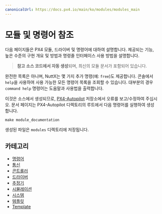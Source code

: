 ```yaml
---
canonicalUrl: https://docs.px4.io/main/ko/modules/modules_main
---
```



# 모듈 및 명령어 참조
다음 페이지들은 PX4 모듈, 드라이버 및 명령어에 대하여 설명합니다. 제공되는 기능, 높은 수준의 구현 개요 및 방법과 명령줄 인터페이스 사용 방법을 설명합니다.

> **참고** **소스 코드에서 자동 생성**되며, 최신의 모듈 문서가 포함되어 있습니다.

완전한 목록은 아니며, NuttX는 몇 가지 추가 명령(예: `free`)도 제공합니다. 콘솔에서 `help`을 사용하여 사용 가능한 모든 명령어 목록을 조회할 수 있습니다. 대부분의 경우 `command help` 명령어는 도움말과 사용법을 출력합니다.

이것은 소스에서 생성되므로, [PX4-Autopilot](https://github.com/PX4/PX4-Autopilot) 저장소에서 오류를 보고/수정하여 주십시오. 문서 페이지는 PX4-Autopilot 디렉토리의 루트에서 다음 명령어를 실행하여 생성합니다.
```
make module_documentation
```
생성된 파일은 `modules` 디렉토리에 저장됩니다.

## 카테고리
- [명령어](modules_autotune.md)
- [통신](modules_command.md)
- [콘트롤러](modules_communication.md)
- [드라이버](modules_controller.md)
- [추정기](modules_driver.md)
- [시뮬레이션](modules_estimator.md)
- [시스템](modules_simulation.md)
- [템플릿](modules_system.md)
- [Template](modules_template.md)
